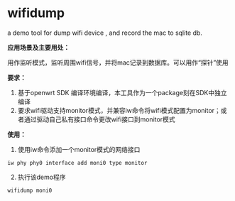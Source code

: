 # wifidump

a demo tool for dump wifi device , and record the mac to sqlite db. 




**应用场景及主要用处：**

用作监听模式，监听周围wifi信号，并将mac记录到数据库。可以用作“探针”使用

**要求：**

1. 基于openwrt SDK 编译环境编译，本工具作为一个package刻在SDK中独立编译
2. 要求wifi驱动支持monitor模式，并兼容iw命令将wifi模式配置为monitor；或者通过驱动自己私有接口命令更改wifi接口到monitor模式


**使用：**

1. 使用iw命令添加一个monitor模式的网络接口

`iw phy phy0 interface add moni0 type monitor`

2. 执行该demo程序

`wifidump moni0`
